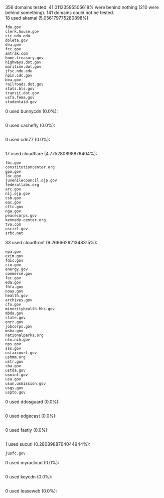 356 domains tested. 41.01123595505618% were behind nothing (210 were behind something). 141 domains could not be tested.<br>
18 used akamai (5.056179775280898%):
```
fda.gov
clerk.house.gov
cic.ndu.edu
doleta.gov
dea.gov
fcc.gov
amtrak.com
home.treasury.gov
highways.dot.gov
maritime.dot.gov
jfsc.ndu.edu
npin.cdc.gov
bea.gov
railroads.dot.gov
stats.bls.gov
transit.dot.gov
usfa.fema.gov
studentaid.gov
```

0 used bunnycdn (0.0%):
```

```

0 used cachefly (0.0%):
```

```

0 used cdn77 (0.0%):
```

```

17 used cloudflare (4.775280898876404%):
```
fbi.gov
constitutioncenter.org
gpo.gov
loc.gov
juvenilecouncil.ojp.gov
federallabs.org
arc.gov
nij.ojp.gov
csb.gov
eac.gov
cftc.gov
nga.gov
peacecorps.gov
kennedy-center.org
tva.com
uscirf.gov
srbc.net
```

33 used cloudfront (9.269662921348315%):
```
epa.gov
exim.gov
fdic.gov
cio.gov
energy.gov
commerce.gov
fec.gov
eda.gov
fhfa.gov
noaa.gov
health.gov
archives.gov
cfo.gov
minorityhealth.hhs.gov
mbda.gov
state.gov
onrr.gov
jobcorps.gov
msha.gov
nationalparks.org
nlm.nih.gov
nps.gov
sss.gov
ustaxcourt.gov
ushmm.org
ustr.gov
sba.gov
ustda.gov
usmint.gov
usa.gov
usun.usmission.gov
usgs.gov
uspto.gov
```

0 used ddosguard (0.0%):
```

```

0 used edgecast (0.0%):
```

```

0 used fastly (0.0%):
```

```

1 used sucuri (0.2808988764044944%):
```
jusfc.gov
```

0 used myracloud (0.0%):
```

```

0 used keycdn (0.0%):
```

```

0 used leaseweb (0.0%):
```

```
